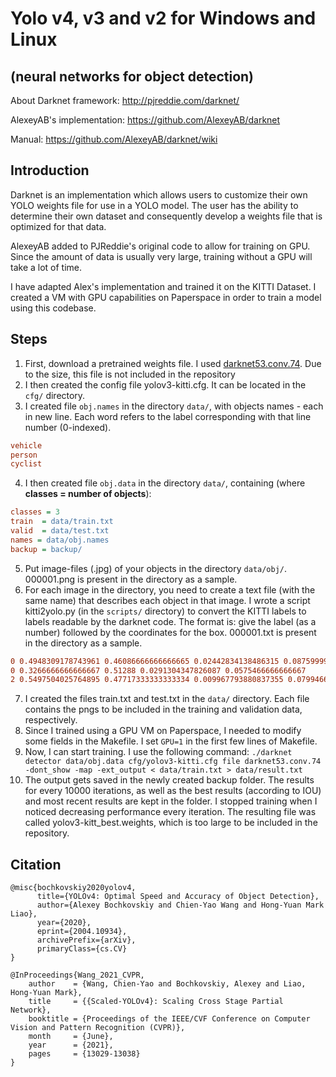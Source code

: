 # Yolo v4, v3 and v2 for Windows and Linux

## (neural networks for object detection)

About Darknet framework: http://pjreddie.com/darknet/

AlexeyAB's implementation: https://github.com/AlexeyAB/darknet

Manual: https://github.com/AlexeyAB/darknet/wiki

## Introduction

Darknet is an implementation which allows users to customize their own YOLO weights file for use in a YOLO model. The user has the ability to determine their own dataset and consequently develop a weights file that is optimized for that data.

AlexeyAB added to PJReddie's original code to allow for training on GPU. Since the amount of data is usually very large, training without a GPU will take a lot of time.

I have adapted Alex's implementation and trained it on the KITTI Dataset. I created a VM with GPU capabilities on Paperspace in order to train a model using this codebase.

## Steps

1. First, download a pretrained weights file. I used [darknet53.conv.74](https://pjreddie.com/media/files/darknet53.conv.74). Due to the size, this file is not included in the repository
2. I then created the config file yolov3-kitti.cfg. It can be located in the `cfg/` directory.
3. I created file `obj.names` in the directory `data/`, with objects names - each in new line. Each word refers to the label corresponding with that line number (0-indexed).
  ```ini
  vehicle
  person
  cyclist
  ```
4. I then created file `obj.data` in the directory `data/`, containing (where **classes = number of objects**):
  ```ini
  classes = 3
  train  = data/train.txt
  valid  = data/test.txt
  names = data/obj.names
  backup = backup/
  ```
5. Put image-files (.jpg) of your objects in the directory `data/obj/`. 000001.png is present in the directory as a sample.
6. For each image in the directory, you need to create a text file (with the same name) that describes each object in that image. I wrote a script kitti2yolo.py (in the `scripts/` directory) to convert the KITTI labels to labels readable by the darknet code. The format is: give the label (as a number) followed by the coordinates for the box. 000001.txt is present in the directory as a sample.
  ```ini
  0 0.4948309178743961 0.46086666666666665 0.02442834138486315 0.08759999999999998
  0 0.3266666666666667 0.51288 0.0291304347826087 0.0575466666666667
  2 0.5497504025764895 0.47717333333333334 0.009967793880837355 0.07994666666666672
  ```
7. I created the files train.txt and test.txt in the `data/` directory. Each file contains the pngs to be included in the training and validation data, respectively.
8. Since I trained using a GPU VM on Paperspace, I needed to modify some fields in the Makefile. I set `GPU=1` in the first few lines of Makefile.
9. Now, I can start training. I use the following command: `./darknet detector data/obj.data cfg/yolov3-kitti.cfg file darknet53.conv.74 -dont_show -map -ext_output < data/train.txt > data/result.txt`
10. The output gets saved in the newly created backup folder. The results for every 10000 iterations, as well as the best results (according to IOU) and most recent results are kept in the folder. I stopped training when I noticed decreasing performance every iteration. The resulting file was called yolov3-kitt_best.weights, which is too large to be included in the repository.

## Citation

```
@misc{bochkovskiy2020yolov4,
      title={YOLOv4: Optimal Speed and Accuracy of Object Detection}, 
      author={Alexey Bochkovskiy and Chien-Yao Wang and Hong-Yuan Mark Liao},
      year={2020},
      eprint={2004.10934},
      archivePrefix={arXiv},
      primaryClass={cs.CV}
}
```

```
@InProceedings{Wang_2021_CVPR,
    author    = {Wang, Chien-Yao and Bochkovskiy, Alexey and Liao, Hong-Yuan Mark},
    title     = {{Scaled-YOLOv4}: Scaling Cross Stage Partial Network},
    booktitle = {Proceedings of the IEEE/CVF Conference on Computer Vision and Pattern Recognition (CVPR)},
    month     = {June},
    year      = {2021},
    pages     = {13029-13038}
}
```
